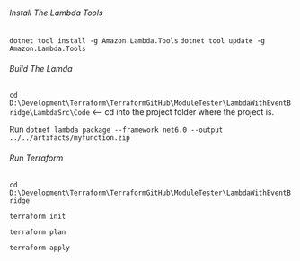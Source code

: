 ###### Install The Lambda Tools
```dotnet tool install -g Amazon.Lambda.Tools```
```dotnet tool update -g Amazon.Lambda.Tools```

###### Build The Lamda
```cd D:\Development\Terraform\TerraformGitHub\ModuleTester\LambdaWithEventBridge\LambdaSrc\Code``` <-- cd into the project folder where the project is. 

Run
```dotnet lambda package --framework net6.0 --output ../../artifacts/myfunction.zip```

###### Run Terraform
```cd D:\Development\Terraform\TerraformGitHub\ModuleTester\LambdaWithEventBridge```

```terraform init```

```terraform plan```

```terraform apply```
